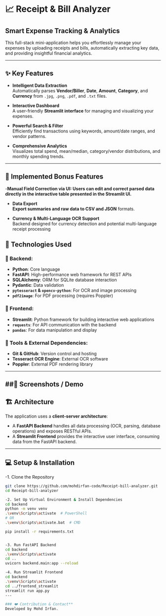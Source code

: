 # 📈 Receipt & Bill Analyzer

## Smart Expense Tracking & Analytics

This full-stack mini-application helps you effortlessly manage your expenses by uploading receipts and bills, automatically extracting key data, and providing insightful financial analytics.

---

## ✨ Key Features

- **Intelligent Data Extraction**  
  Automatically parses **Vendor/Biller**, **Date**, **Amount**, **Category**, and **Currency** from `.jpg`, `.png`, `.pdf`, and `.txt` files.

- **Interactive Dashboard**  
  A user-friendly **Streamlit interface** for managing and visualizing your expenses.

- **Powerful Search & Filter**  
  Efficiently find transactions using keywords, amount/date ranges, and vendor patterns.

- **Comprehensive Analytics**  
  Visualizes total spend, mean/median, category/vendor distributions, and monthly spending trends.

---

## 🎁 Implemented Bonus Features
-**Manual Field Correction via UI: Users can edit and correct parsed data directly in the interactive table presented in the Streamlit UI.**

- **Data Export**  
  **Export summaries and raw data to CSV and JSON** formats.

- **Currency & Multi-Language OCR Support**  
  Backend designed for currency detection and potential multi-language receipt processing

## 🚀 Technologies Used

### 🔧 Backend:
- **Python**: Core language
- **FastAPI**: High-performance web framework for REST APIs
- **SQLAlchemy**: ORM for SQLite database interaction
- **Pydantic**: Data validation
- **`pytesseract` & `opencv-python`**: For OCR and image processing
- **`pdf2image`**: For PDF processing (requires Poppler)

### 🎨 Frontend:
- **Streamlit**: Python framework for building interactive web applications
- **`requests`**: For API communication with the backend
- **`pandas`**: For data manipulation and display

### 🧰 Tools & External Dependencies:
- **Git & GitHub**: Version control and hosting
- **Tesseract OCR Engine**: External OCR software
- **Poppler**: External PDF rendering library

---
##📸 Screenshots / Demo
---

## 🏗️ Architecture

The application uses a **client-server architecture**:

- A **FastAPI Backend** handles all data processing (OCR, parsing, database operations) and exposes RESTful APIs.
- A **Streamlit Frontend** provides the interactive user interface, consuming data from the FastAPI backend.


----
## 💻 Setup & Installation

-1. Clone the Repository

```bash
git clone https://github.com/mohdirfan-code/Receipt-bill-analyzer.git
cd Receipt-bill-analyzer

-2. Set Up Virtual Environment & Install Dependencies
cd backend
python -m venv venv
.\venv\Scripts\activate  # PowerShell
# OR
.\venv\Scripts\activate.bat  # CMD

pip install -r requirements.txt


-3. Run FastAPI Backend
cd backend
.\venv\Scripts\activate
cd ..
uvicorn backend.main:app --reload 

-4. Run Streamlit Frontend
cd backend
.\venv\Scripts\activate
cd ../frontend_streamlit
streamlit run app.py
---

### ❤️ Contribution & Contact**
Developed by Mohd Irfan.
